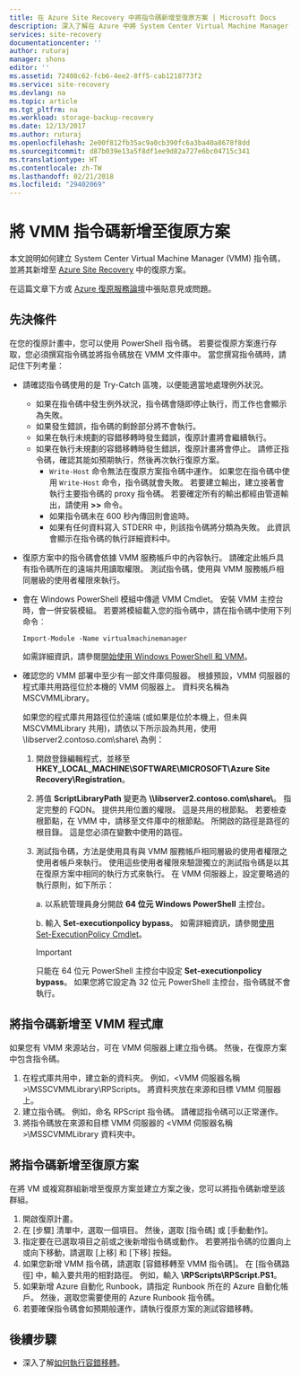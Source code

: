 ```yaml
---
title: 在 Azure Site Recovery 中將指令碼新增至復原方案 | Microsoft Docs
description: 深入了解在 Azure 中將 System Center Virtual Machine Manager (VMM) 指令碼新增至復原方案的必要條件。
services: site-recovery
documentationcenter: ''
author: ruturaj
manager: shons
editor: ''
ms.assetid: 72408c62-fcb6-4ee2-8ff5-cab1218773f2
ms.service: site-recovery
ms.devlang: na
ms.topic: article
ms.tgt_pltfrm: na
ms.workload: storage-backup-recovery
ms.date: 12/13/2017
ms.author: ruturaj
ms.openlocfilehash: 2e00f812fb35ac9a0cb390fc6a3ba40a8678f8dd
ms.sourcegitcommit: d87b039e13a5f8df1ee9d82a727e6bc04715c341
ms.translationtype: HT
ms.contentlocale: zh-TW
ms.lasthandoff: 02/21/2018
ms.locfileid: "29402069"
---
```

# <a name="add-a-vmm-script-to-a-recovery-plan"></a>將 VMM 指令碼新增至復原方案

本文說明如何建立 System Center Virtual Machine Manager (VMM) 指令碼，並將其新增至 [Azure Site Recovery](site-recovery-overview.md) 中的復原方案。

在這篇文章下方或 [Azure 復原服務論壇](https://social.msdn.microsoft.com/forums/azure/home?forum=hypervrecovmgr)中張貼意見或問題。

## <a name="prerequisites"></a>先決條件

在您的復原計畫中，您可以使用 PowerShell 指令碼。 若要從復原方案進行存取，您必須撰寫指令碼並將指令碼放在 VMM 文件庫中。 當您撰寫指令碼時，請記住下列考量：

* 請確認指令碼使用的是 Try-Catch 區塊，以便能適當地處理例外狀況。
    - 如果在指令碼中發生例外狀況，指令碼會隨即停止執行，而工作也會顯示為失敗。
    - 如果發生錯誤，指令碼的剩餘部分將不會執行。
    - 如果在執行未規劃的容錯移轉時發生錯誤，復原計畫將會繼續執行。
    - 如果在執行未規劃的容錯移轉時發生錯誤，復原計畫將會停止。 請修正指令碼，確認其能如預期執行，然後再次執行復原方案。
        - `Write-Host` 命令無法在復原方案指令碼中運作。 如果您在指令碼中使用 `Write-Host` 命令，指令碼就會失敗。 若要建立輸出，建立接著會執行主要指令碼的 proxy 指令碼。 若要確定所有的輸出都經由管道輸出，請使用 **\>\>** 命令。
        - 如果指令碼未在 600 秒內傳回則會逾時。
        - 如果有任何資料寫入 STDERR 中，則該指令碼將分類為失敗。 此資訊會顯示在指令碼的執行詳細資料中。

* 復原方案中的指令碼會依據 VMM 服務帳戶中的內容執行。 請確定此帳戶具有指令碼所在的遠端共用讀取權限。 測試指令碼，使用與 VMM 服務帳戶相同層級的使用者權限來執行。
* 會在 Windows PowerShell 模組中傳遞 VMM Cmdlet。 安裝 VMM 主控台時，會一併安裝模組。 若要將模組載入您的指令碼中，請在指令碼中使用下列命令︰ 

    `Import-Module -Name virtualmachinemanager`

    如需詳細資訊，請參閱[開始使用 Windows PowerShell 和 VMM](https://technet.microsoft.com/library/hh875013.aspx)。
* 確認您的 VMM 部署中至少有一部文件庫伺服器。 根據預設，VMM 伺服器的程式庫共用路徑位於本機的 VMM 伺服器上。 資料夾名稱為 MSCVMMLibrary。

  如果您的程式庫共用路徑位於遠端 (或如果是位於本機上，但未與 MSCVMMLibrary 共用)，請依以下所示設為共用，使用 \\libserver2.contoso.com\share\ 為例：
  
  1. 開啟登錄編輯程式，並移至 **HKEY_LOCAL_MACHINE\SOFTWARE\MICROSOFT\Azure Site Recovery\Registration**。

  2. 將值 **ScriptLibraryPath** 變更為 **\\\libserver2.contoso.com\share\\**。 指定完整的 FQDN。 提供共用位置的權限。 這是共用的根節點。 若要檢查根節點，在 VMM 中，請移至文件庫中的根節點。 所開啟的路徑是路徑的根目錄。 這是您必須在變數中使用的路徑。

  3. 測試指令碼，方法是使用具有與 VMM 服務帳戶相同層級的使用者權限之使用者帳戶來執行。 使用這些使用者權限來驗證獨立的測試指令碼是以其在復原方案中相同的執行方式來執行。 在 VMM 伺服器上，設定要略過的執行原則，如下所示：

     a. 以系統管理員身分開啟 **64 位元 Windows PowerShell** 主控台。
     
     b. 輸入 **Set-executionpolicy bypass**。 如需詳細資訊，請參閱[使用 Set-ExecutionPolicy Cmdlet](https://technet.microsoft.com/library/ee176961.aspx)。

     > [!IMPORTANT]
     > 只能在 64 位元 PowerShell 主控台中設定 **Set-executionpolicy bypass**。 如果您將它設定為 32 位元 PowerShell 主控台，指令碼就不會執行。

## <a name="add-the-script-to-the-vmm-library"></a>將指令碼新增至 VMM 程式庫

如果您有 VMM 來源站台，可在 VMM 伺服器上建立指令碼。 然後，在復原方案中包含指令碼。

1. 在程式庫共用中，建立新的資料夾。 例如，\<VMM 伺服器名稱>\MSSCVMMLibrary\RPScripts。 將資料夾放在來源和目標 VMM 伺服器上。
2. 建立指令碼。 例如，命名 RPScript 指令碼。 請確認指令碼可以正常運作。
3. 將指令碼放在來源和目標 VMM 伺服器的 \<VMM 伺服器名稱>\MSSCVMMLibrary 資料夾中。

## <a name="add-the-script-to-a-recovery-plan"></a>將指令碼新增至復原方案

在將 VM 或複寫群組新增至復原方案並建立方案之後，您可以將指令碼新增至該群組。

1. 開啟復原計畫。
2. 在 [步驟] 清單中，選取一個項目。 然後，選取 [指令碼] 或 [手動動作]。
3. 指定要在已選取項目之前或之後新增指令碼或動作。 若要將指令碼的位置向上或向下移動，請選取 [上移] 和 [下移] 按鈕。
4. 如果您新增 VMM 指令碼，請選取 [容錯移轉至 VMM 指令碼]。 在 [指令碼路徑] 中，輸入要共用的相對路徑。 例如，輸入 **\RPScripts\RPScript.PS1**。
5. 如果新增 Azure 自動化 Runbook，請指定 Runbook 所在的 Azure 自動化帳戶。 然後，選取您需要使用的 Azure Runbook 指令碼。
6. 若要確保指令碼會如預期般運作，請執行復原方案的測試容錯移轉。


## <a name="next-steps"></a>後續步驟
* 深入了解[如何執行容錯移轉](site-recovery-failover.md)。

